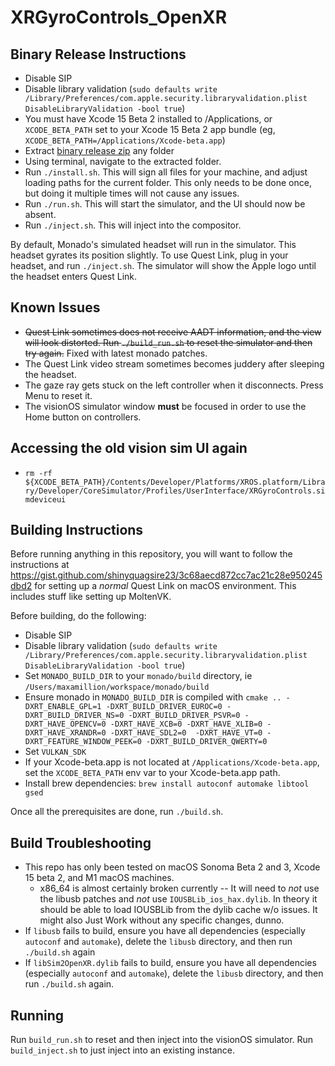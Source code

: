 # XRGyroControls_OpenXR

## Binary Release Instructions

 - Disable SIP
 - Disable library validation (`sudo defaults write /Library/Preferences/com.apple.security.libraryvalidation.plist DisableLibraryValidation -bool true`)
- You must have Xcode 15 Beta 2 installed to /Applications, or `XCODE_BETA_PATH` set to your Xcode 15 Beta 2 app bundle (eg, `XCODE_BETA_PATH=/Applications/Xcode-beta.app`)
- Extract [binary release zip](https://github.com/shinyquagsire23/XRGyroControls_OpenXR/releases) any folder
- Using terminal, navigate to the extracted folder.
- Run `./install.sh`. This will sign all files for your machine, and adjust loading paths for the current folder. This only needs to be done once, but doing it multiple times will not cause any issues.
- Run `./run.sh`. This will start the simulator, and the UI should now be absent.
- Run `./inject.sh`. This will inject into the compositor.

By default, Monado's simulated headset will run in the simulator. This headset gyrates its position slightly. To use Quest Link, plug in your headset, and run `./inject.sh`. The simulator will show the Apple logo until the headset enters Quest Link.

## Known Issues

- ~~Quest Link sometimes does not receive AADT information, and the view will look distorted. Run `./build_run.sh` to reset the simulator and then try again.~~ Fixed with latest monado patches.
- The Quest Link video stream sometimes becomes juddery after sleeping the headset.
- The gaze ray gets stuck on the left controller when it disconnects. Press Menu to reset it.
- The visionOS simulator window **must** be focused in order to use the Home button on controllers.

## Accessing the old vision sim UI again
- `rm -rf ${XCODE_BETA_PATH}/Contents/Developer/Platforms/XROS.platform/Library/Developer/CoreSimulator/Profiles/UserInterface/XRGyroControls.simdeviceui`

## Building Instructions

Before running anything in this repository, you will want to follow the instructions at https://gist.github.com/shinyquagsire23/3c68aecd872cc7ac21c28e950245dbd2 for setting up a *normal* Quest Link on macOS environment. This includes stuff like setting up MoltenVK.

Before building, do the following:
 - Disable SIP
 - Disable library validation (`sudo defaults write /Library/Preferences/com.apple.security.libraryvalidation.plist DisableLibraryValidation -bool true`)
 - Set `MONADO_BUILD_DIR` to your `monado/build` directory, ie `/Users/maxamillion/workspace/monado/build`
 - Ensure monado in `MONADO_BUILD_DIR` is compiled with `cmake .. -DXRT_ENABLE_GPL=1 -DXRT_BUILD_DRIVER_EUROC=0 -DXRT_BUILD_DRIVER_NS=0 -DXRT_BUILD_DRIVER_PSVR=0 -DXRT_HAVE_OPENCV=0 -DXRT_HAVE_XCB=0 -DXRT_HAVE_XLIB=0 -DXRT_HAVE_XRANDR=0 -DXRT_HAVE_SDL2=0  -DXRT_HAVE_VT=0 -DXRT_FEATURE_WINDOW_PEEK=0 -DXRT_BUILD_DRIVER_QWERTY=0`
 - Set `VULKAN_SDK`
 - If your Xcode-beta.app is not located at `/Applications/Xcode-beta.app`, set the `XCODE_BETA_PATH` env var to your Xcode-beta.app path.
 - Install brew dependencies: `brew install autoconf automake libtool gsed`

Once all the prerequisites are done, run `./build.sh`.

## Build Troubleshooting

- This repo has only been tested on macOS Sonoma Beta 2 and 3, Xcode 15 beta 2, and M1 macOS machines.
  - x86_64 is almost certainly broken currently -- It will need to *not* use the libusb patches and *not* use `IOUSBLib_ios_hax.dylib`. In theory it should be able to load IOUSBLib from the dylib cache w/o issues. It might also Just Work without any specific changes, dunno.
- If `libusb` fails to build, ensure you have all dependencies (especially `autoconf` and `automake`), delete the `libusb` directory, and then run `./build.sh` again
- If `libSim2OpenXR.dylib` fails to build, ensure you have all dependencies (especially `autoconf` and `automake`), delete the `libusb` directory, and then run `./build.sh` again.

## Running

Run `build_run.sh` to reset and then inject into the visionOS simulator. Run `build_inject.sh` to just inject into an existing instance.